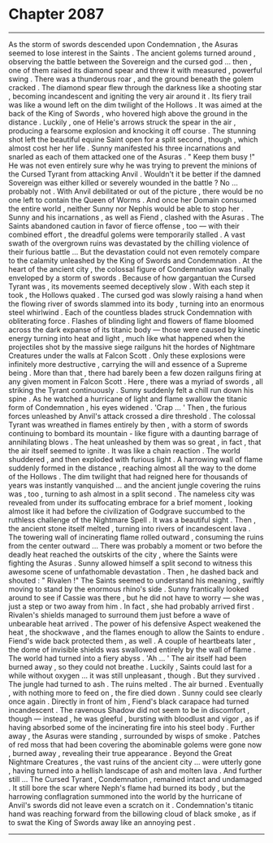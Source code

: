 
# Chapter 2087


---

As the storm of swords descended upon Condemnation , the Asuras seemed to lose interest in the Saints . The ancient golems turned around , observing the battle between the Sovereign and the cursed god … then , one of them raised its diamond spear and threw it with measured , powerful swing .
There was a thunderous roar , and the ground beneath the golem cracked .
The diamond spear flew through the darkness like a shooting star , becoming incandescent and igniting the very air around it . Its fiery trail was like a wound left on the dim twilight of the Hollows .
It was aimed at the back of the King of Swords , who hovered high above the ground in the distance .
Luckily , one of Helie's arrows struck the spear in the air , producing a fearsome explosion and knocking it off course . The stunning shot left the beautiful equine Saint open for a split second , though , which almost cost her her life .
Sunny manifested his three incarnations and snarled as each of them attacked one of the Asuras .
" Keep them busy !"
He was not even entirely sure why he was trying to prevent the minions of the Cursed Tyrant from attacking Anvil . Wouldn't it be better if the damned Sovereign was either killed or severely wounded in the battle ?
No … probably not . With Anvil debilitated or out of the picture , there would be no one left to contain the Queen of Worms . And once her Domain consumed the entire world , neither Sunny nor Nephis would be able to stop her .
Sunny and his incarnations , as well as Fiend , clashed with the Asuras . The Saints abandoned caution in favor of fierce offense , too — with their combined effort , the dreadful golems were temporarily stalled .
A vast swath of the overgrown ruins was devastated by the chilling violence of their furious battle …
But the devastation could not even remotely compare to the calamity unleashed by the King of Swords and Condemnation .
At the heart of the ancient city , the colossal figure of Condemnation was finally enveloped by a storm of swords . Because of how gargantuan the Cursed Tyrant was , its movements seemed deceptively slow . With each step it took , the Hollows quaked .
The cursed god was slowly raising a hand when the flowing river of swords slammed into its body , turning into an enormous steel whirlwind .
Each of the countless blades struck Condemnation with obliterating force .
Flashes of blinding light and flowers of flame bloomed across the dark expanse of its titanic body — those were caused by kinetic energy turning into heat and light , much like what happened when the projectiles shot by the massive siege railguns hit the hordes of Nightmare Creatures under the walls at Falcon Scott .
Only these explosions were infinitely more destructive , carrying the will and essence of a Supreme being . More than that , there had barely been a few dozen railguns firing at any given moment in Falcon Scott . Here , there was a myriad of swords , all striking the Tyrant continuously .
Sunny suddenly felt a chill run down his spine .
As he watched a hurricane of light and flame swallow the titanic form of Condemnation , his eyes widened .
'Crap … '
Then , the furious forces unleashed by Anvil's attack crossed a dire threshold .
The colossal Tyrant was wreathed in flames entirely by then , with a storm of swords continuing to bombard its mountain - like figure with a daunting barrage of annihilating blows . The heat unleashed by them was so great , in fact , that the air itself seemed to ignite .
It was like a chain reaction .
The world shuddered , and then exploded with furious light . A harrowing wall of flame suddenly formed in the distance , reaching almost all the way to the dome of the Hollows . The dim twilight that had reigned here for thousands of years was instantly vanquished … and the ancient jungle covering the ruins was , too , turning to ash almost in a split second .
The nameless city was revealed from under its suffocating embrace for a brief moment , looking almost like it had before the civilization of Godgrave succumbed to the ruthless challenge of the Nightmare Spell .
It was a beautiful sight .
Then , the ancient stone itself melted , turning into rivers of incandescent lava .
The towering wall of incinerating flame rolled outward , consuming the ruins from the center outward ...
There was probably a moment or two before the deadly heat reached the outskirts of the city , where the Saints were fighting the Asuras .
Sunny allowed himself a split second to witness this awesome scene of unfathomable devastation .
Then , he dashed back and shouted :
" Rivalen !"
The Saints seemed to understand his meaning , swiftly moving to stand by the enormous rhino's side . Sunny frantically looked around to see if Cassie was there , but he did not have to worry — she was , just a step or two away from him . In fact , she had probably arrived first .
Rivalen's shields managed to surround them just before a wave of unbearable heat arrived . The power of his defensive Aspect weakened the heat , the shockwave , and the flames enough to allow the Saints to endure . Fiend's wide back protected them , as well .
A couple of heartbeats later , the dome of invisible shields was swallowed entirely by the wall of flame .
The world had turned into a fiery abyss .
'Ah … '
The air itself had been burned away , so they could not breathe . Luckily , Saints could last for a while without oxygen … it was still unpleasant , though .
But they survived .
The jungle had turned to ash . The ruins melted . The air burned .
Eventually , with nothing more to feed on , the fire died down .
Sunny could see clearly once again .
Directly in front of him , Fiend's black carapace had turned incandescent . The ravenous Shadow did not seem to be in discomfort , though — instead , he was gleeful , bursting with bloodlust and vigor , as if having absorbed some of the incinerating fire into his steel body .
Further away , the Asuras were standing , surrounded by wisps of smoke . Patches of red moss that had been covering the abominable golems were gone now , burned away , revealing their true appearance .
Beyond the Great Nightmare Creatures , the vast ruins of the ancient city … were utterly gone , having turned into a hellish landscape of ash and molten lava .
And further still …
The Cursed Tyrant , Condemnation , remained intact and undamaged .
It still bore the scar where Neph's flame had burned its body , but the harrowing conflagration summoned into the world by the hurricane of Anvil's swords did not leave even a scratch on it .
Condemnation's titanic hand was reaching forward from the billowing cloud of black smoke , as if to swat the King of Swords away like an annoying pest .

---

